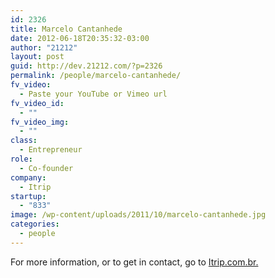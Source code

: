 ```yaml
---
id: 2326
title: Marcelo Cantanhede
date: 2012-06-18T20:35:32-03:00
author: "21212"
layout: post
guid: http://dev.21212.com/?p=2326
permalink: /people/marcelo-cantanhede/
fv_video:
  - Paste your YouTube or Vimeo url
fv_video_id:
  - ""
fv_video_img:
  - ""
class:
  - Entrepreneur
role:
  - Co-founder
company:
  - Itrip
startup:
  - "833"
image: /wp-content/uploads/2011/10/marcelo-cantanhede.jpg
categories:
  - people
---
```

For more information, or to get in contact, go to <a href="http://www.itrip.com.br" target="_blank">Itrip.com.br.</a>